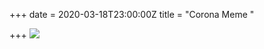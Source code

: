 +++
date = 2020-03-18T23:00:00Z
title = "Corona Meme "

+++
![](https://res.cloudinary.com/tobyblog/image/upload/v1584574923/img/CD5F430F-2CDF-4BBA-8F97-1768C7C20F62_g2j0oh.jpg)